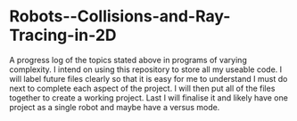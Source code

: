# Robots--Collisions-and-Ray-Tracing-in-2D
A progress log of the topics stated above in programs of varying complexity.
I intend on using this repository to store all my useable code.
I will label future files clearly so that it is easy for me to understand I must do next to complete each aspect of the project.
I will then put all of the files together to create a working project.
Last I will finalise it and likely have one project as a single robot and maybe have a versus mode.
